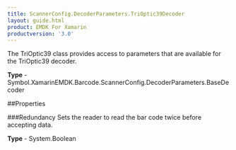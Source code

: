 ```yaml
---
title: ScannerConfig.DecoderParameters.TriOptic39Decoder
layout: guide.html 
product: EMDK For Xamarin 
productversion: '3.0' 
---
```

The TriOptic39 class provides access to parameters that are available for the TriOptic39 decoder.

**Type** - Symbol.XamarinEMDK.Barcode.ScannerConfig.DecoderParameters.BaseDecoder

##Properties

###Redundancy
Sets the reader to read the bar code twice before accepting data.

**Type** - System.Boolean


